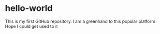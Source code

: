 # hello-world
This is my first GitHub repository.
I am a greenhand to this popular platform
Hope I could get used to it
